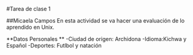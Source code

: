 #Tarea de clase 1

##Micaela Campos
En esta actividad se va hacer una evaluación de lo aprendido en Unix.

**Datos  Personales **
-Ciudad de origen: Archidona
-Idioma:Kichwa y Español
-Deportes: Futlbol y natación
